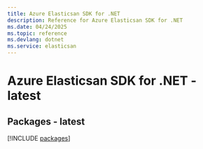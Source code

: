 ```yaml
---
title: Azure Elasticsan SDK for .NET
description: Reference for Azure Elasticsan SDK for .NET
ms.date: 04/24/2025
ms.topic: reference
ms.devlang: dotnet
ms.service: elasticsan
---
```

# Azure Elasticsan SDK for .NET - latest
## Packages - latest
[!INCLUDE [packages](elasticsan-index.md)]